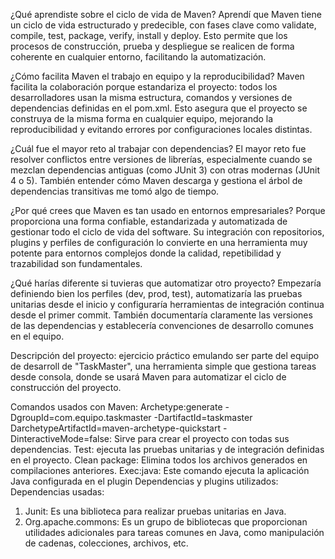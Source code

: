 ¿Qué aprendiste sobre el ciclo de vida de Maven?
Aprendí que Maven tiene un ciclo de vida estructurado y predecible, con fases clave como validate, compile, test, package, verify, install y deploy. Esto permite que los procesos de construcción, prueba y despliegue se realicen de forma coherente en cualquier entorno, facilitando la automatización.

¿Cómo facilita Maven el trabajo en equipo y la reproducibilidad?
Maven facilita la colaboración porque estandariza el proyecto: todos los desarrolladores usan la misma estructura, comandos y versiones de dependencias definidas en el pom.xml. Esto asegura que el proyecto se construya de la misma forma en cualquier equipo, mejorando la reproducibilidad y evitando errores por configuraciones locales distintas.

¿Cuál fue el mayor reto al trabajar con dependencias?
El mayor reto fue resolver conflictos entre versiones de librerías, especialmente cuando se mezclan dependencias antiguas (como JUnit 3) con otras modernas (JUnit 4 o 5). También entender cómo Maven descarga y gestiona el árbol de dependencias transitivas me tomó algo de tiempo.

¿Por qué crees que Maven es tan usado en entornos empresariales?
Porque proporciona una forma confiable, estandarizada y automatizada de gestionar todo el ciclo de vida del software. Su integración con repositorios, plugins y perfiles de configuración lo convierte en una herramienta muy potente para entornos complejos donde la calidad, repetibilidad y trazabilidad son fundamentales.

¿Qué harías diferente si tuvieras que automatizar otro proyecto?
Empezaría definiendo bien los perfiles (dev, prod, test), automatizaría las pruebas unitarias desde el inicio y configuraría herramientas de integración continua desde el primer commit. También documentaría claramente las versiones de las dependencias y establecería convenciones de desarrollo comunes en el equipo.

Descripción del proyecto: ejercicio práctico emulando ser parte del equipo de desarroll de "TaskMaster", una herramienta simple que gestiona tareas desde consola, donde se usará Maven para automatizar el ciclo de construcción del proyecto.

Comandos usados con Maven:
Archetype:generate -DgroupId=com.equipo.taskmaster -DartifactId=taskmaster
DarchetypeArtifactId=maven-archetype-quickstart -DinteractiveMode=false: Sirve para crear el proyecto con
todas sus dependencias.
Test: ejecuta las pruebas unitarias y de integración definidas en el proyecto.
Clean package: Elimina todos los archivos generados en compilaciones anteriores.
Exec:java: Este comando ejecuta la aplicación Java configurada en el plugin
Dependencias y plugins utilizados:
Dependencias usadas:
1. Junit: Es una biblioteca para realizar pruebas unitarias en Java.
2. Org.apache.commons: Es un grupo de bibliotecas que proporcionan utilidades adicionales para tareas comunes en Java, como manipulación de cadenas, colecciones, archivos, etc.
